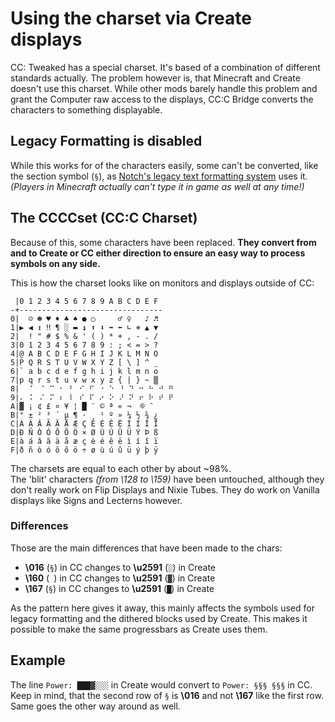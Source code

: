 # Using the charset via Create displays

CC: Tweaked has a special charset. It's based of a combination of different standards actually. The problem however is, that Minecraft and Create doesn't use this charset. While other mods barely handle this problem and grant the Computer raw access to the displays, CC:C Bridge converts the characters to something displayable.

## Legacy Formatting is disabled

While this works for of the characters easily, some can't be converted, like the section symbol (`§`), as [Notch's legacy text formatting system](https://minecraft.wiki/w/Formatting_codes) uses it. _(Players in Minecraft actually can't type it in game as well at any time!)_

## The CCCCset (CC:C Charset)

Because of this, some characters have been replaced. **They convert from and to Create or CC either direction to ensure an easy way to process symbols on any side.**

This is how the charset looks like on monitors and displays outside of CC:

```
 |0 1 2 3 4 5 6 7 8 9 A B C D E F
-+--------------------------------  
0|  ☺ ☻ ♥ ♦ ♣ ♠ ● ○     ♂ ♀   ♪ ♬
1|▶ ◀ ↕ ‼ ¶ ░ ▬ ↨ ⬆ ⬇ ➡ ⬅ ∟ ⧺ ▲ ▼
2|  ! " # $ % & ' ( ) * + , - . /
3|0 1 2 3 4 5 6 7 8 9 : ; < = > ?
4|@ A B C D E F G H I J K L M N O
5|P Q R S T U V W X Y Z [ \ ] ^ _
6|` a b c d e f g h i j k l m n o
7|p q r s t u v w x y z { | } ~ ▒
8|⠀ ⠁ ⠈ ⠉ ⠂ ⠃ ⠊ ⠋ ⠐ ⠑ ⠘ ⠙ ⠒ ⠓ ⠚ ⠛
9|⠄ ⠅ ⠌ ⠍ ⠆ ⠇ ⠎ ⠏ ⠔ ⠕ ⠜ ⠝ ⠖ ⠗ ⠞ ⠟
A|▓ ¡ ¢ £ ¤ ¥ ¦ █ ¨ © ª « ¬ ­ ® ¯
B|° ± ² ³ ´ µ ¶ · ¸ ¹ º » ¼ ½ ¾ ¿
C|À Á Â Ã Ä Å Æ Ç È É Ê Ë Ì Í Î Ï
D|Ð Ñ Ò Ó Ô Õ Ö × Ø Ù Ú Û Ü Ý Þ ß
E|à á â ã ä å æ ç è é ê ë ì í î ï
F|ð ñ ò ó ô õ ö ÷ ø ù ú û ü ý þ ÿ
```

The charsets are equal to each other by about ~98%.  
The 'blit' characters _(from \\128 to \\159)_ have been untouched, although they don't really work on Flip Displays and Nixie Tubes. They do work on Vanilla displays like Signs and Lecterns however.

### Differences

Those are the main differences that have been made to the chars:

- **\\016** (`§`) in CC changes to **\\u2591** (`░`) in Create
- **\\160** (` `) in CC changes to **\\u2591** (`▓`) in Create
- **\\167** (`§`) in CC changes to **\\u2591** (`█`) in Create

As the pattern here gives it away, this mainly affects the symbols used for legacy formatting and the dithered blocks used by Create.
This makes it possible to make the same progressbars as Create uses them.

## Example

The line `Power: ███▓░░░` in Create would convert to `Power: §§§ §§§` in CC. Keep in mind, that the second row of `§` is **\\016** and not **\\167** like the first row.  
Same goes the other way around as well.